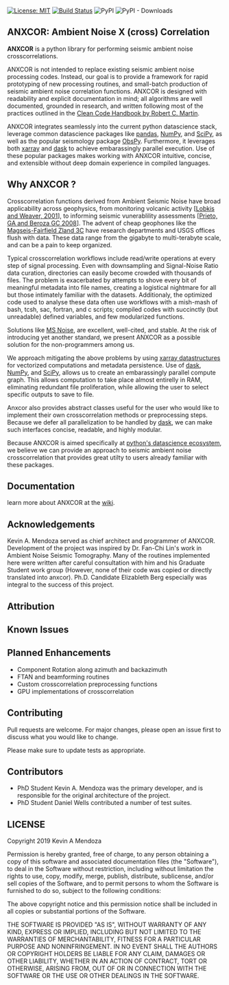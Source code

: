 [![License: MIT](https://img.shields.io/badge/License-MIT-yellow.png)](https://opensource.org/licenses/MIT)
[![Build Status](https://travis-ci.org/uofuseismo/anxcor.png?branch=master)](https://travis-ci.org/uofuseismo/anxcor)
![PyPI](https://img.shields.io/pypi/v/anxcor.png?color=blue&style=plastic)
![PyPI - Downloads](https://img.shields.io/pypi/dm/anxcor.png?style=plastic)


## ANXCOR: Ambient Noise X (cross) Correlation


**ANXCOR** is a python library for performing seismic ambient noise crosscorrelations.

ANXCOR is not intended to replace existing seismic ambient noise processing codes.
Instead, our goal is to provide a framework for rapid prototyping of new processing routines,
and small-batch production of seismic ambient noise correlation functions.
ANXCOR is designed with readability and explicit documentation in mind; all algorithms are well documented, grounded in
research, and written following most of the practices outlined in the [Clean Code Handbook by Robert C. Martin](https://www.amazon.com/Clean-Code-Handbook-Software-Craftsmanship/dp/0132350882).



ANXCOR integrates seamlessly into the current python datascience stack, leverage common datascience packages 
like [pandas](http://pandas.pydata.org), [NumPy](http://www.numpy.org), and [SciPy](http://www.scipy.org), 
as well as the popular seismology package [ObsPy](https://github.com/obspy/obspy/wiki). 
Furthermore, it leverages both [xarray](http://xarray.pydata.org/en/stable/) and [dask](http://dask.org)
to achieve embarassingly parallel execution. Use of these popular packages makes working with ANXCOR intuitive,
concise, and extensible without deep domain experience in compiled languages.

## Why ANXCOR ?

Crosscorrelation functions derived from Ambient Seismic Noise have broad applicability across geophysics,
from monitoring volcanic activity [[Lobkis and Weaver, 2001](https://scholar.google.com/scholar_lookup?hl=en&volume=110&publication_year=2001&pages=3011&journal=J.+Acoust.+Soc.+Am.&issue=6&author=O.+I.+Lobkis&author=R.+L.+Weaver&title=On+the+emergence+of+the+Green%27s+function+in+the+correlations+of+a+diffuse+field)],
to informing seismic vunerablility assessments [[Prieto, GA and Beroza GC 2008](https://scholar.google.com/scholar?cluster=4969353848435547473&hl=en&as_sdt=0,45)]. The advent of cheap geophones like the [Magseis-Fairfield Zland 3C](https://www.passcal.nmt.edu/content/fairfieldnodal-zland-3-channel-sensor)
have research departments and USGS offices flush with data. These data range from the gigabyte to multi-terabyte scale, and can be a pain to keep organized.

Typical crosscorrelation workflows include read/write operations at every step of signal processing. Even with downsampling and Signal-Noise Ratio data curation,
directories can easily become crowded with thousands of files. The problem is exacerbated by attempts to shove every bit of
meaningful metadata into file names, creating a logistical nightmare for all but those intimately familiar with the datasets.
Additionaly, the optimized code used to analyse these data often use workflows with a mish-mash of bash, tcsh, sac, fortran, and c scripts;
compiled codes with succinctly (but unreadable) defined variables, and few modularized functions. 

Solutions like [MS Noise](http://www.msnoise.org/), are excellent, well-cited, and stable. At the risk of introducing yet another
standard, we present ANXCOR as a possible solution for the non-programmers among us. 

We approach mitigating the above problems by 
using [xarray datastructures](http://xarray.pydata.org/en/stable/data-structures.html) for vectorized computations and metadata
persistence. Use of [dask](http://dask.org), [NumPy](http://www.numpy.org), and [SciPy](http://www.scipy.org), allows us to 
create an embarassingly parallel compute graph. This allows computation to take place almost entirelly in RAM, eliminating redundant file proliferation,
while allowing the user to select specific outputs to save to file.

Anxcor also provides abstract classes useful for the user who would like to implement their own crosscorrelation methods or
preprocessing steps. Because we defer all parallelization to be handled by [dask](http://dask.org), we can make such 
interfaces concise, readable, and highly modular. 

Because ANXCOR is aimed specifically at [python's datascience ecosystem](https://scipy-lectures.org/intro/intro.html), we believe
we can provide an approach to seismic ambient noise crosscorrelation that provides great utilty to users already familiar 
with these packages.

## Documentation

learn more about ANXCOR at the [wiki](https://github.com/uofuseismo/anxcor/wiki).


## Acknowledgements
Kevin A. Mendoza served as chief architect and programmer of ANXCOR. Development of the project was inspired by Dr. Fan-Chi Lin's work in Ambient Noise Seismic Tomography. Many of the routines implemented here were written after careful consultation with him and his Graduate Student work group (However, none of their code was copied or directly translated into anxcor). Ph.D. Candidate Elizableth Berg especially was integral to the success of this project.

## Attribution

## Known Issues
## Planned Enhancements

- Component Rotation along azimuth and backazimuth
- FTAN and beamforming routines
- Custom crosscorrelation preprocessing functions
- GPU implementations of crosscorrelation

## Contributing
Pull requests are welcome. For major changes, please open an issue first to discuss what you would like to change.

Please make sure to update tests as appropriate.

## Contributors
- PhD Student Kevin A. Mendoza was the primary developer, and is responsible for the original architecture of the project.
- PhD Student Daniel Wells contributed a number of test suites.


## LICENSE

Copyright 2019 Kevin A Mendoza

Permission is hereby granted, free of charge, to any person obtaining a copy of this
software and associated documentation files (the "Software"), to deal in the Software
without restriction, including without limitation the rights to use, copy, modify,
merge, publish, distribute, sublicense, and/or sell copies of the Software, and to
permit persons to whom the Software is furnished to do so, subject to the following
conditions:

The above copyright notice and this permission notice shall be included in all copies
or substantial portions of the Software.

THE SOFTWARE IS PROVIDED "AS IS", WITHOUT WARRANTY OF ANY KIND, EXPRESS OR IMPLIED,
INCLUDING BUT NOT LIMITED TO THE WARRANTIES OF MERCHANTABILITY, FITNESS FOR A PARTICULAR
PURPOSE AND NONINFRINGEMENT. IN NO EVENT SHALL THE AUTHORS OR COPYRIGHT
HOLDERS BE LIABLE FOR ANY CLAIM, DAMAGES OR OTHER LIABILITY, WHETHER IN AN ACTION OF
CONTRACT, TORT OR OTHERWISE, ARISING FROM, OUT OF OR IN CONNECTION WITH THE SOFTWARE OR
THE USE OR OTHER DEALINGS IN THE SOFTWARE.


